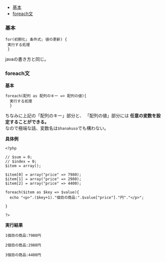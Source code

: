 * [基本](#基本)
* [foreach文](#foreach文)

### 基本

    for(初期化; 条件式; 値の更新) {
     実行する処理
     }

javaの書き方と同じ。

### foreach文

**基本**

    foreach(配列 as 配列のキー => 配列の値){
      実行する処理
      }

 ちなみに上記の「配列のキー」部分と、 「配列の値」部分には **任意の変数を設定することができる。**  
 なので極端な話、変数名は`$hanakuso`でも構わない。

**具体例**

```
<?php

// $sum = 0;
// $index = 0;
$item = array();

$item[0] = array("price" => 7980);
$item[1] = array("price" => 2980);
$item[2] = array("price" => 4400);

foreach($item as $key => $value){
  echo "<p>".($key+1)."個目の商品:".$value["price"]."円"."</p>";
  
}

?>
```

**実行結果**

```
1個目の商品:7980円

2個目の商品:2980円

3個目の商品:4400円
```
